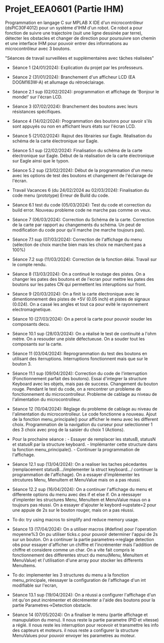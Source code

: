 # Projet_EEA0601 (Partie IHM)

Programmation en langage C sur MPLAB X IDE d'un microcontrôleur (dsPIC30F4012) pour un système d'IHM d'un robot.
Ce robot a pour fonction de suivre une trajectoire (suit une ligne dessinée par terre), détecter les obstacles et changer de direction pour poursuivre son chemin et une interface IHM pour pouvoir entrer des informations au microcontrôleur avec 3 boutons.

"Séances de travail surveillées et supplémentaires avec tâches réalisées"

* Séance 1 (24/01/2024):
      Explication du projet par les professeurs.
  
* Séance 2 (31/01/2024):
      Branchement d'un afficheur LCD (EA DOGM163W-A) et allumage du rétroéclairage.

* Séance 2.1 sup (02/02/2024):
      programmation et affichage de 'Bonjour le monde!' sur l'écran LCD.
  
* Séance 3 (07/02/2024):
      Branchement des boutons avec leurs résistances spécifiques.

* Séance 4 (14/02/2024):
      Programmation des boutons pour savoir s'ils sont appuyés ou non en affichant leurs états sur l'écran LCD.

* Séance 5 (21/02/2024):
      Rajout des librairies sur Eagle.
      Réalisation du schéma de la carte électronique sur Eagle.

* Séance 5.1 sup (22/02/2024):
      Finalisation du schéma de la carte électronique sur Eagle.
      Début de la réalisation de la carte électronique sur Eagle ainsi que le typon.
* Séance 5.2 sup (23/02/2024):
      Début de la programmation d'un menu avec les options de test des boutons et changement de l'éclairage de l'écran.

* Travail Vacances 6 (du 24/02/2024 au 02/03/2024):
      Finalisation du code menu (prototype)
      Erreur de Build du code.

* Séance 6.1 test du code (05/03/2024):
      Test du code et correction du build error.
      Nouveau probleme code ne marche pas comme on veux.

* Séance 7 (06/03/2024):
      Correction du Schéma de la carte.
      Correction de la carte par rapport au changements du schéma.
      Un peut de modification du code pour qu'il marche (ne marche toujours pas).

* Séance 7.1 sup (07/03/2024):
      Correction de l'affichage du menu (sélection de choix marche bien mais les choix ne marchent pas a 100%)

* Séance 7.2 sup (11/03/2024):
      Correction de la fonction délai.
      Travail sur le compte rendu.

* Séance 8 (13/03/2024):
      On a continué le routage des pistes.
      On a changer les pates des boutons et de l'ecran pour mettre les pates des boutons sur les pates CN qui permettent les interuptions sur front.
  
* Séance 9 (20/03/2024):
      On a finit la carte électronique avec le dimentionnement des pistes de +5V (0.05 inch) et pistes de signaux (0.024).
      On a cassé les angles et tout ca pour evité le rayonnement electromagnetique.

* Séance 10 (27/03/2024):
      On a percé la carte pour pouvoir souder les composants decu.

* Séance 10.1 sup (28/03/2024):
      On a réalisé le test de continuité a l'ohm mètre.
      On a resouder une piste défectueuse.
      On a souder tout les composants sur la carte.
* Séance 11 (03/04/2024):
      Reprogrammation du test des boutons en utilisant des iterruptions.
      Interruptions fonctionnent mais que sur le bouton 3.

* Séance 11.1 sup (09/04/2024):
      Correction du code de l'interruption (Fonctionnement parfait des boutons).
      Essai d'integrer la structure Keyboard avec les objets, mais pas de success.
      Changement du bouton rouge.
      Pendant le test du code, on a rencontrer un probleme de fonctionnement du microcontrolleur.
      Probleme de cablage au niveau de l'alimentation du microcontrolleur.

* Séance 12 (10/04/2024):
      Réglage du probleme de cablage au niveau de l'alimentation du microcontrolleur.
      Le code fonctionne a nouveau.
      Ajout de la fonction menu_principale() pour afficher le menu avec les different choix.
      Programmation de la navigation du curseur pour selectionner 1 des 3 choix avec prog de la saisier du choix 1 (Actions).
* Pour la prochaine séance :        - Essayer de remplacer les statusB, statusN et statusR par la structure keyboard.
                                    - Implémanter cette structure dans la fonction menu_principale().
                                    - Continuer la programmation de l'affichage.
  
* Séance 12.1 sup (13/04/2024):
      On a realiser les taches pécedantes (remplacement statusB.../implementer la struct keyboard.../ continuer la programmation de l'affichage).
      On a essayer d'implémenter les strcutures Menu, MenuItem et MenuValue mais on a pas réussi.

* Séance 12.2 sup (16/04/2024):
      On a continuer l'affichage du menu et differente options du menu avec des if et else if.
      On a réessayer d'implenter les structures Menu, MenuItem et MenuValue maus on a toujours pas réussi.
      On a essayer d'ajouter le keybord->upstate=2 pour une appuie de 2s sur le bouton rouger, mais on a pas réussi.

* To do: try using macros to simplify and reduce memory usage.

* Séance 13 (17/04/2024):
      On a utiliser macros (#define) pour l'operation moyenne%3
      On pu utiliser ticks.c pour pouvoir determiner l'appui de 2s sur un bouton.
      On a continuer la partie parametres->reglage detection obs pour essayer d'afficher un chiffre et l'incrémenter mais l'addition de chiffre et considere comme un char.
      On a vite fait compris le fonctionnement des differentes struct du menu(Menu, MenuItem et MenuValue) et l'utilisation d'une array pour stocker les differents MenuItems.

* To do: implementer les 3 structures du menu a la fonction menu_principale, réessayer la configuration de l'affichage d'un int modifiable sur l'ecran,

* Séance 13.1 sup (19/04/2024):
      On a réussi a configurer l'affichage d'un int qu'on peut incrémenter et décrémenter a l'aide des boutons pour la partie Parametres->Detection obstacle.
  
* Séance 14 (07/05/2024):
      On a finaliser le menu (partie affichage et manupulation du menu).
      Il nous reste la partie parametre (PID et vitesse) a réglé.
      Il nous reste les interruption pour recevoir et transmettre les info des capteurs et moteurs.
      il nous reste a configurer la structure MenuValues pour pouvoir envoyer les parametres au moteur.



